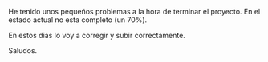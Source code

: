 He tenido unos pequeños problemas a la hora de terminar el proyecto. En el estado actual no esta completo (un 70%).

En estos dias lo voy a corregir y subir correctamente. 

Saludos.
